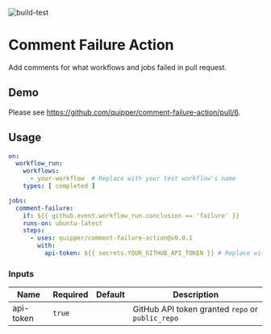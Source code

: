 ![build-test](https://github.com/quipper/comment-failure-action/workflows/build-test/badge.svg)

# Comment Failure Action

Add comments for what workflows and jobs failed in pull request.

## Demo

Please see https://github.com/quipper/comment-failure-action/pull/6.

## Usage

```yaml
on:
  workflow_run:
    workflows:
      - your-workflow  # Replace with your test workflow's name
    types: [ completed ]

jobs:
  comment-failure:
    if: ${{ github.event.workflow_run.conclusion == 'failure' }}
    runs-on: ubuntu-latest
    steps:
      - uses: quipper/comment-failure-action@v0.0.1
        with:
          api-token: ${{ secrets.YOUR_GITHUB_API_TOKEN }} # Replace with your secret's name
```

### Inputs

| Name      | Required | Default | Description                                      |
|-----------|----------|---------|--------------------------------------------------|
| api-token | `true`   |         | GitHub API token granted `repo` or `public_repo` |
